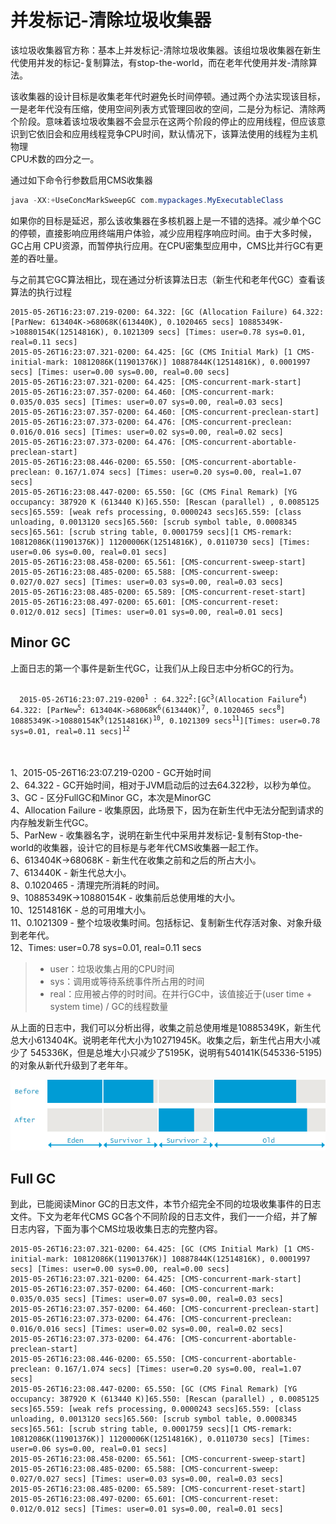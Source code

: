 # 并发标记-清除垃圾收集器

该垃圾收集器官方称：基本上并发标记-清除垃圾收集器。该组垃圾收集器在新生代使用并发的标记-复制算法，有stop-the-world，而在老年代使用并发-清除算法。

该收集器的设计目标是收集老年代时避免长时间停顿。通过两个办法实现该目标，一是老年代没有压缩，使用空间列表方式管理回收的空间，二是分为标记、清除两  
个阶段。意味着该垃圾收集器不会显示在这两个阶段的停止的应用线程，但应该意识到它依旧会和应用线程竞争CPU时间，默认情况下，该算法使用的线程为主机物理  
CPU术数的四分之一。

通过如下命令行参数启用CMS收集器

```Java
java -XX:+UseConcMarkSweepGC com.mypackages.MyExecutableClass
```

如果你的目标是延迟，那么该收集器在多核机器上是一不错的选择。减少单个GC的停顿，直接影响应用终端用户体验，减少应用程序响应时间。由于大多时候，GC占用
CPU资源，而暂停执行应用。在CPU密集型应用中，CMS比并行GC有更差的吞吐量。

与之前其它GC算法相比，现在通过分析该算法日志（新生代和老年代GC）查看该算法的执行过程

```
2015-05-26T16:23:07.219-0200: 64.322: [GC (Allocation Failure) 64.322: [ParNew: 613404K->68068K(613440K), 0.1020465 secs] 10885349K->10880154K(12514816K), 0.1021309 secs] [Times: user=0.78 sys=0.01, real=0.11 secs]
2015-05-26T16:23:07.321-0200: 64.425: [GC (CMS Initial Mark) [1 CMS-initial-mark: 10812086K(11901376K)] 10887844K(12514816K), 0.0001997 secs] [Times: user=0.00 sys=0.00, real=0.00 secs]
2015-05-26T16:23:07.321-0200: 64.425: [CMS-concurrent-mark-start]
2015-05-26T16:23:07.357-0200: 64.460: [CMS-concurrent-mark: 0.035/0.035 secs] [Times: user=0.07 sys=0.00, real=0.03 secs]
2015-05-26T16:23:07.357-0200: 64.460: [CMS-concurrent-preclean-start]
2015-05-26T16:23:07.373-0200: 64.476: [CMS-concurrent-preclean: 0.016/0.016 secs] [Times: user=0.02 sys=0.00, real=0.02 secs]
2015-05-26T16:23:07.373-0200: 64.476: [CMS-concurrent-abortable-preclean-start]
2015-05-26T16:23:08.446-0200: 65.550: [CMS-concurrent-abortable-preclean: 0.167/1.074 secs] [Times: user=0.20 sys=0.00, real=1.07 secs]
2015-05-26T16:23:08.447-0200: 65.550: [GC (CMS Final Remark) [YG occupancy: 387920 K (613440 K)]65.550: [Rescan (parallel) , 0.0085125 secs]65.559: [weak refs processing, 0.0000243 secs]65.559: [class unloading, 0.0013120 secs]65.560: [scrub symbol table, 0.0008345 secs]65.561: [scrub string table, 0.0001759 secs][1 CMS-remark: 10812086K(11901376K)] 11200006K(12514816K), 0.0110730 secs] [Times: user=0.06 sys=0.00, real=0.01 secs]
2015-05-26T16:23:08.458-0200: 65.561: [CMS-concurrent-sweep-start]
2015-05-26T16:23:08.485-0200: 65.588: [CMS-concurrent-sweep: 0.027/0.027 secs] [Times: user=0.03 sys=0.00, real=0.03 secs]
2015-05-26T16:23:08.485-0200: 65.589: [CMS-concurrent-reset-start]
2015-05-26T16:23:08.497-0200: 65.601: [CMS-concurrent-reset: 0.012/0.012 secs] [Times: user=0.01 sys=0.00, real=0.01 secs]
```

## Minor GC

上面日志的第一个事件是新生代GC，让我们从上段日志中分析GC的行为。

<code>
  2015-05-26T16:23:07.219-0200<sup>1</sup> : 64.322<sup>2</sup>:[GC<sup>3</sup>(Allocation Failure<sup>4</sup>) 64.322: [ParNew<sup>5</sup>: 613404K->68068K<sup>6</sup>(613440K)<sup>7</sup>, 0.1020465 secs<sup>8</sup>] 10885349K->10880154K<sup>9</sup>(12514816K)<sup>10</sup>, 0.1021309 secs<sup>11</sup>][Times: user=0.78 sys=0.01, real=0.11 secs]<sup>12</sup>
</code>
<br>
<br>

1、2015-05-26T16:23:07.219-0200 - GC开始时间  
2、64.322 - GC开始时间，相对于JVM启动后的过去64.322秒，以秒为单位。  
3、GC - 区分FullGC和Minor GC，本次是MinorGC  
4、Allocation Failure - 收集原因，此场景下，因为在新生代中无法分配到请求的内存触发新生代GC。  
5、ParNew - 收集器名字，说明在新生代中采用并发标记-复制有Stop-the-world的收集器，设计它的目标是与老年代CMS收集器一起工作。  
6、613404K->68068K - 新生代在收集之前和之后的所占大小。  
7、613440K - 新生代总大小。  
8、0.1020465 - 清理完所消耗的时间。  
9、10885349K->10880154K - 收集前后总使用堆的大小。  
10、12514816K - 总的可用堆大小。  
11、0.1021309 - 整个垃圾收集时间。包括标记、复制新生代存活对象、对象升级到老年代。  
12、Times: user=0.78 sys=0.01, real=0.11 secs  
> * user：垃圾收集占用的CPU时间  
> * sys：调用或等待系统事件所占用的时间  
> * real：应用被占停的时时间。在并行GC中，该值接近于(user time + system time) / GC的线程数量   

从上面的日志中，我们可以分析出得，收集之前总使用堆是10885349K，新生代总大小613404K。说明老年代大小为10271945K。收集之后，新生代占用大小减少了
545336K，但是总堆大小只减少了5195K，说明有540141K(545336-5195)的对象从新代升级到了老年年。

![堆在GC前后的变化](ParallelGC-in-Young-Generation-Java.jpg)


## Full GC

到此，已能阅读Minor GC的日志文件，本节介绍完全不同的垃圾收集事件的日志文件。下文为老年代CMS GC各个不同阶段的日志文件，我们一一介绍，并了解日志内容，下面为事个CMS垃圾收集日志的完整内容。


```
2015-05-26T16:23:07.321-0200: 64.425: [GC (CMS Initial Mark) [1 CMS-initial-mark: 10812086K(11901376K)] 10887844K(12514816K), 0.0001997 secs] [Times: user=0.00 sys=0.00, real=0.00 secs]
2015-05-26T16:23:07.321-0200: 64.425: [CMS-concurrent-mark-start]
2015-05-26T16:23:07.357-0200: 64.460: [CMS-concurrent-mark: 0.035/0.035 secs] [Times: user=0.07 sys=0.00, real=0.03 secs]
2015-05-26T16:23:07.357-0200: 64.460: [CMS-concurrent-preclean-start]
2015-05-26T16:23:07.373-0200: 64.476: [CMS-concurrent-preclean: 0.016/0.016 secs] [Times: user=0.02 sys=0.00, real=0.02 secs]
2015-05-26T16:23:07.373-0200: 64.476: [CMS-concurrent-abortable-preclean-start]
2015-05-26T16:23:08.446-0200: 65.550: [CMS-concurrent-abortable-preclean: 0.167/1.074 secs] [Times: user=0.20 sys=0.00, real=1.07 secs]
2015-05-26T16:23:08.447-0200: 65.550: [GC (CMS Final Remark) [YG occupancy: 387920 K (613440 K)]65.550: [Rescan (parallel) , 0.0085125 secs]65.559: [weak refs processing, 0.0000243 secs]65.559: [class unloading, 0.0013120 secs]65.560: [scrub symbol table, 0.0008345 secs]65.561: [scrub string table, 0.0001759 secs][1 CMS-remark: 10812086K(11901376K)] 11200006K(12514816K), 0.0110730 secs] [Times: user=0.06 sys=0.00, real=0.01 secs]
2015-05-26T16:23:08.458-0200: 65.561: [CMS-concurrent-sweep-start]
2015-05-26T16:23:08.485-0200: 65.588: [CMS-concurrent-sweep: 0.027/0.027 secs] [Times: user=0.03 sys=0.00, real=0.03 secs]
2015-05-26T16:23:08.485-0200: 65.589: [CMS-concurrent-reset-start]
2015-05-26T16:23:08.497-0200: 65.601: [CMS-concurrent-reset: 0.012/0.012 secs] [Times: user=0.01 sys=0.00, real=0.01 secs]
```
